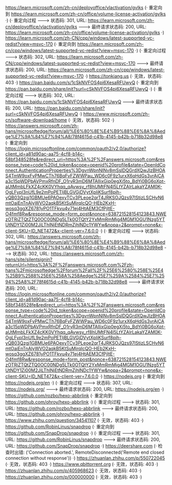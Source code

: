 https://learn.microsoft.com/zh-cn/deployoffice/vlactivation/gvlks (· 重定向到 https://learn.microsoft.com/zh-cn/office/volume-license-activation/gvlks ·)
(· 重定向过程 ---> 状态码: 301, URL: https://learn.microsoft.com/zh-cn/deployoffice/vlactivation/gvlks ---> 最终请求状态码: 200, URL: https://learn.microsoft.com/zh-cn/office/volume-license-activation/gvlks ·)
https://learn.microsoft.com/zh-CN/cpp/windows/latest-supported-vc-redist?view=msvc-170 (· 重定向到 https://learn.microsoft.com/zh-cn/cpp/windows/latest-supported-vc-redist?view=msvc-170 ·)
(· 重定向过程 ---> 状态码: 302, URL: https://learn.microsoft.com/zh-CN/cpp/windows/latest-supported-vc-redist?view=msvc-170 ---> 最终请求状态码: 200, URL: https://learn.microsoft.com/zh-cn/cpp/windows/latest-supported-vc-redist?view=msvc-170 ·)
https://tonkiang.us (· 无效，状态码: 403 ·)
https://pan.baidu.com/s/1cSkNVFOS4pi6XesaRFUwyQ (· 重定向到 https://pan.baidu.com/share/init?surl=cSkNVFOS4pi6XesaRFUwyQ ·)
(· 重定向过程 ---> 状态码: 302, URL: https://pan.baidu.com/s/1cSkNVFOS4pi6XesaRFUwyQ ---> 最终请求状态码: 200, URL: https://pan.baidu.com/share/init?surl=cSkNVFOS4pi6XesaRFUwyQ ·)
https://www.microsoft.com/zh-cn/software-download/home (· 无效，状态码: 502 ·)
https://answers.microsoft.com/zh-hans/microsoftedge/forum/all/%E6%80%8E%E4%B9%88%E6%8A%8Aedge%E7%9A%84%E7%94%A8/78f4615d-c41b-4145-b42b-b718b32d98e8 (· 重定向到 https://login.microsoftonline.com/common/oauth2/v2.0/authorize?client_id=a81d90ac-aa75-4cf8-b14c-58bf348528fe&redirect_uri=https%3A%2F%2Fanswers.microsoft.com&response_type=code%20id_token&scope=openid%20profile&state=OpenIdConnect.AuthenticationProperties%3DgvnWpnNINv8mSslDQGrdXQwJIzBHOAS4TmW9oxFyPMwCTh76BqFvFZWWPau_WD6c0F9z1urxX6qHdGs3vrAjCAa3c15pWDPbAVPmxRfnDF_O1ryR3mD6MTAlIixGip0egXi5to_BdYi0BG6oXpt-aUtMmbLFkXZ4cKK0VYhqq_qAvwsy_rf8hUMtFN4I5LtYZAlrLakaYZAM0K-OgLFypl3nUfL9e2mPoPETljBLGVGjDVytXpliKSurf8pih-yQB03Qzgj1GBMUe6PAOexyTCv3PLeoe2qrT4JRKSOJQzs97lStizLSCHvN6mtOaiEnTnAlyWVO2aqkB5KtSuMjrqIcQO-HEb2KxH-wosq3ggXZ6781yPO1TFkvu4v71ej4HtAEM3CfPjItE-O4fmf8Rw&response_mode=form_post&nonce=638721528154123843.NWEzOTRiZTQtZTQ0OC00NDg5LTk0OTQtY2YxMmRmMjg4MGM1OGU1Nzg5YTUtNDY1Zi00M2JiLThlNjEtNDRmZjhlNDc1YWYw&nopa=2&prompt=none&x-client-SKU=ID_NET472&x-client-ver=7.6.0.0 ·)
(· 重定向过程 ---> 状态码: 302, URL: https://answers.microsoft.com/zh-hans/microsoftedge/forum/all/%E6%80%8E%E4%B9%88%E6%8A%8Aedge%E7%9A%84%E7%94%A8/78f4615d-c41b-4145-b42b-b718b32d98e8 ---> 状态码: 302, URL: https://answers.microsoft.com/zh-hans/site/silentsignin?returnUrl=https%3A%2F%2Fanswers.microsoft.com%2Fzh-hans%2Fmicrosoftedge%2Fforum%2Fall%2F%25E6%2580%258E%25E4%25B9%2588%25E6%258A%258Aedge%25E7%259A%2584%25E7%2594%25A8%2F78f4615d-c41b-4145-b42b-b718b32d98e8 ---> 最终请求状态码: 200, URL: https://login.microsoftonline.com/common/oauth2/v2.0/authorize?client_id=a81d90ac-aa75-4cf8-b14c-58bf348528fe&redirect_uri=https%3A%2F%2Fanswers.microsoft.com&response_type=code%20id_token&scope=openid%20profile&state=OpenIdConnect.AuthenticationProperties%3DgvnWpnNINv8mSslDQGrdXQwJIzBHOAS4TmW9oxFyPMwCTh76BqFvFZWWPau_WD6c0F9z1urxX6qHdGs3vrAjCAa3c15pWDPbAVPmxRfnDF_O1ryR3mD6MTAlIixGip0egXi5to_BdYi0BG6oXpt-aUtMmbLFkXZ4cKK0VYhqq_qAvwsy_rf8hUMtFN4I5LtYZAlrLakaYZAM0K-OgLFypl3nUfL9e2mPoPETljBLGVGjDVytXpliKSurf8pih-yQB03Qzgj1GBMUe6PAOexyTCv3PLeoe2qrT4JRKSOJQzs97lStizLSCHvN6mtOaiEnTnAlyWVO2aqkB5KtSuMjrqIcQO-HEb2KxH-wosq3ggXZ6781yPO1TFkvu4v71ej4HtAEM3CfPjItE-O4fmf8Rw&response_mode=form_post&nonce=638721528154123843.NWEzOTRiZTQtZTQ0OC00NDg5LTk0OTQtY2YxMmRmMjg4MGM1OGU1Nzg5YTUtNDY1Zi00M2JiLThlNjEtNDRmZjhlNDc1YWYw&nopa=2&prompt=none&x-client-SKU=ID_NET472&x-client-ver=7.6.0.0 ·)
https://nodejs.org (· 重定向到 https://nodejs.org/en ·)
(· 重定向过程 ---> 状态码: 307, URL: https://nodejs.org/ ---> 最终请求状态码: 200, URL: https://nodejs.org/en ·)
https://github.com/rozbo/hexo-abbrlink (· 重定向到 https://github.com/ohroy/hexo-abbrlink ·)
(· 重定向过程 ---> 状态码: 301, URL: https://github.com/rozbo/hexo-abbrlink ---> 最终请求状态码: 200, URL: https://github.com/ohroy/hexo-abbrlink ·)
https://www.zhihu.com/question/34541107 (· 无效，状态码: 403 ·)
https://github.com/RobinLinus/snapdrop (· 重定向到 https://github.com/SnapDrop/snapdrop ·)
(· 重定向过程 ---> 状态码: 301, URL: https://github.com/RobinLinus/snapdrop ---> 最终请求状态码: 200, URL: https://github.com/SnapDrop/snapdrop ·)
https://deershare.com (· 检查时出错: ('Connection aborted.', RemoteDisconnected('Remote end closed connection without response')) ·)
https://zhuanlan.zhihu.com/p/550722045 (· 无效，状态码: 403 ·)
https://www.qbittorrent.org (· 无效，状态码: 403 ·)
https://zhuanlan.zhihu.com/p/405968623 (· 无效，状态码: 403 ·)
https://zhuanlan.zhihu.com/p/000000000 (· 无效，状态码: 403 ·)
